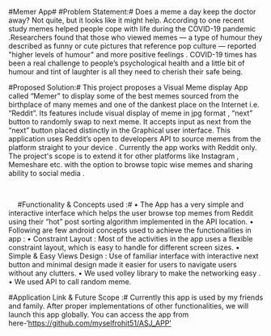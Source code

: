 #Memer App#
#Problem Statement:#
Does a meme a day keep the doctor away? Not quite, but it looks like it might help. According to one recent study memes helped people cope with life during the COVID-19 pandemic .Researchers found that those who viewed memes — a type of humour they described as funny or cute pictures that reference pop culture — reported "higher levels of humour" and more positive feelings . COVID-19 times has been a real challenge to people’s psychological health and a little bit of humour and tint of laughter is all they need to cherish their safe being.

#Proposed Solution:#
This project proposes a Visual Meme display App called “Memer” to display some of the best memes sourced from the birthplace of many memes and one of the dankest place on the Internet i.e. “Reddit”. Its features include visual display of meme in jpg format , “next” button to randomly swap to next meme. It accepts input  as next from the “next” button placed distinctly in the Graphical user interface. This application uses Reddit’s open to developers API to source memes from the platform straight to your device . Currently the app works with Reddit only. The project's scope is to extend it for other platforms like Instagram , Memeshare etc. with the option to browse topic wise memes and sharing ability to social media .

 






 
#Functionality & Concepts used :#
    • The App has a very simple and interactive interface which helps the user browse top memes from Reddit using their “hot” post sorting algorithm implemented in the API location. 
    • Following are few android concepts used to achieve the functionalities in app :
    • Constraint Layout : Most of the activities in the app uses a flexible constraint layout, which is easy to handle for different screen sizes.
    • Simple & Easy Views Design : Use of familiar interface with interactive next button and minimal design made it easier for users to navigate users without any clutters.
    • We used volley library to make the networking easy .
    • We used API to call random meme.

#Application Link & Future Scope :#
Currently this app is used by my friends and family. After proper implementations of other functionalities, we will launch this app globally. You can access the app from here-‘https://github.com/myselfrohit51/ASJ_APP’
